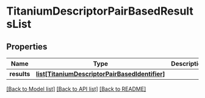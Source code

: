 # TitaniumDescriptorPairBasedResultsList


## Properties
Name | Type | Description | Notes
------------ | ------------- | ------------- | -------------
**results** | [**list[TitaniumDescriptorPairBasedIdentifier]**](TitaniumDescriptorPairBasedIdentifier.md) |  | [optional] 

[[Back to Model list]](../README.md#documentation-for-models) [[Back to API list]](../README.md#documentation-for-api-endpoints) [[Back to README]](../README.md)



